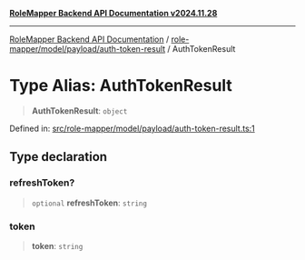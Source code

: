 [**RoleMapper Backend API Documentation v2024.11.28**](../../../../../README.md)

***

[RoleMapper Backend API Documentation](../../../../../modules.md) / [role-mapper/model/payload/auth-token-result](../README.md) / AuthTokenResult

# Type Alias: AuthTokenResult

> **AuthTokenResult**: `object`

Defined in: [src/role-mapper/model/payload/auth-token-result.ts:1](https://github.com/FlowCraft-AG/RoleMapper/blob/dfa0426eb5b55e53274c22382030e399befc29aa/backend/src/role-mapper/model/payload/auth-token-result.ts#L1)

## Type declaration

### refreshToken?

> `optional` **refreshToken**: `string`

### token

> **token**: `string`
